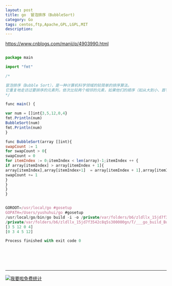 ```yaml
---
layout: post
title: go  冒泡排序（BubbleSort)
category: Go
tags: centos,ftp,Apache,GPL,LGPL,MIT
description: 
---
```


https://www.cnblogs.com/manji/p/4903990.html

```javascript

package main

import "fmt"

/*

冒泡排序（Bubble Sort），是一种计算机科学领域的较简单的排序算法。
它重复地走访过要排序的元素列，依次比较两个相邻的元素，如果他们的顺序（如从大到小、首字母从A到Z）错误就把他们交换过来。走访元素的工作是重复地进行直到没有相邻元素需要交换，也就是说该元素已经排序完成。
*/

func main() {

var num = []int{3,5,12,0,4}
fmt.Println(num)
BubbleSort(num)
fmt.Println(num)
}

func BubbleSort(array []int){
swapCount := 1
for swapCount > 0{
swapCount = 0
for itemIndex := 0;itemIndex < len(array)-1;itemIndex ++ {
if array[itemIndex] > array[itemIndex + 1]{
array[itemIndex],array[itemIndex+1]  = array[itemIndex + 1],array[itemIndex]
swapCount += 1
}
}
}
}


GOROOT=/usr/local/go #gosetup
GOPATH=/Users/yushuhui/go #gosetup
/usr/local/go/bin/go build -i -o /private/var/folders/b6/zldllx_15jd7f3542c8q5s300000gn/T/___go_build_BubbleSort_go /Users/yushuhui/go/src/awesomeProject1/BubbleSort.go #gosetup
/private/var/folders/b6/zldllx_15jd7f3542c8q5s300000gn/T/___go_build_BubbleSort_go #gosetup
[3 5 12 0 4]
[0 3 4 5 12]

Process finished with exit code 0







```

---


<script language="javascript" type="text/javascript" src="//js.users.51.la/19176892.js"></script>
<noscript><a href="//www.51.la/?19176892" target="_blank"><img alt="&#x6211;&#x8981;&#x5566;&#x514D;&#x8D39;&#x7EDF;&#x8BA1;" src="//img.users.51.la/19176892.asp" style="border:none" /></a></noscript>

